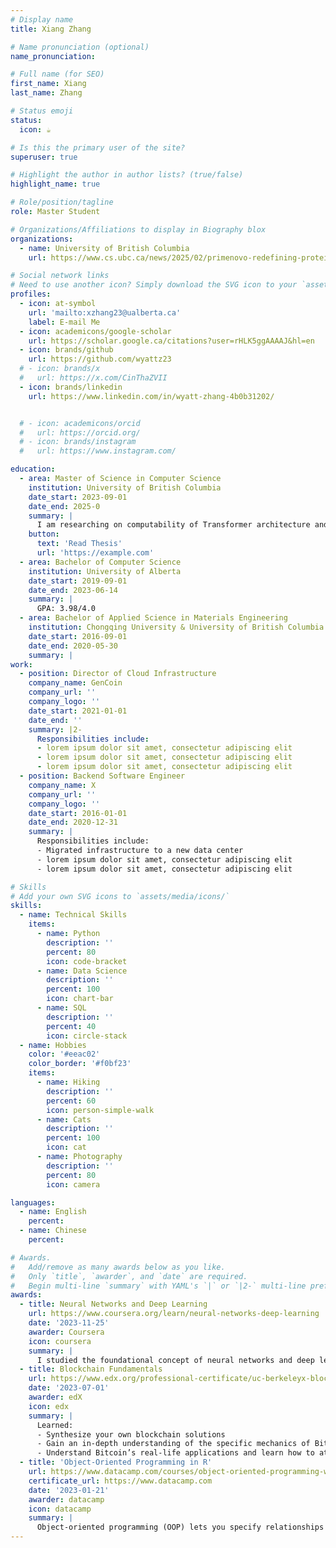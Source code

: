 ```yaml
---
# Display name
title: Xiang Zhang

# Name pronunciation (optional)
name_pronunciation: 

# Full name (for SEO)
first_name: Xiang
last_name: Zhang

# Status emoji
status:
  icon: ☕️

# Is this the primary user of the site?
superuser: true

# Highlight the author in author lists? (true/false)
highlight_name: true

# Role/position/tagline
role: Master Student

# Organizations/Affiliations to display in Biography blox
organizations:
  - name: University of British Columbia
    url: https://www.cs.ubc.ca/news/2025/02/primenovo-redefining-protein-sequencing-revolutionary-precision

# Social network links
# Need to use another icon? Simply download the SVG icon to your `assets/media/icons/` folder.
profiles:
  - icon: at-symbol
    url: 'mailto:xzhang23@ualberta.ca'
    label: E-mail Me
  - icon: academicons/google-scholar
    url: https://scholar.google.ca/citations?user=rHLK5ggAAAAJ&hl=en
  - icon: brands/github
    url: https://github.com/wyattz23
  # - icon: brands/x
  #   url: https://x.com/CinThaZVII
  - icon: brands/linkedin
    url: https://www.linkedin.com/in/wyatt-zhang-4b0b31202/


  # - icon: academicons/orcid
  #   url: https://orcid.org/
  # - icon: brands/instagram
  #   url: https://www.instagram.com/

education:
  - area: Master of Science in Computer Science
    institution: University of British Columbia
    date_start: 2023-09-01
    date_end: 2025-0
    summary: |
      I am researching on computability of Transformer architecture and efficient long context processing with new attention design. 
    button:
      text: 'Read Thesis'
      url: 'https://example.com'
  - area: Bachelor of Computer Science
    institution: University of Alberta
    date_start: 2019-09-01
    date_end: 2023-06-14
    summary: |
      GPA: 3.98/4.0
  - area: Bachelor of Applied Science in Materials Engineering
    institution: Chongqing University & University of British Columbia
    date_start: 2016-09-01
    date_end: 2020-05-30
    summary: |
work:
  - position: Director of Cloud Infrastructure
    company_name: GenCoin
    company_url: ''
    company_logo: ''
    date_start: 2021-01-01
    date_end: ''
    summary: |2-
      Responsibilities include:
      - lorem ipsum dolor sit amet, consectetur adipiscing elit
      - lorem ipsum dolor sit amet, consectetur adipiscing elit
      - lorem ipsum dolor sit amet, consectetur adipiscing elit
  - position: Backend Software Engineer
    company_name: X
    company_url: ''
    company_logo: ''
    date_start: 2016-01-01
    date_end: 2020-12-31
    summary: |
      Responsibilities include:
      - Migrated infrastructure to a new data center
      - lorem ipsum dolor sit amet, consectetur adipiscing elit
      - lorem ipsum dolor sit amet, consectetur adipiscing elit

# Skills
# Add your own SVG icons to `assets/media/icons/`
skills:
  - name: Technical Skills
    items:
      - name: Python
        description: ''
        percent: 80
        icon: code-bracket
      - name: Data Science
        description: ''
        percent: 100
        icon: chart-bar
      - name: SQL
        description: ''
        percent: 40
        icon: circle-stack
  - name: Hobbies
    color: '#eeac02'
    color_border: '#f0bf23'
    items:
      - name: Hiking
        description: ''
        percent: 60
        icon: person-simple-walk
      - name: Cats
        description: ''
        percent: 100
        icon: cat
      - name: Photography
        description: ''
        percent: 80
        icon: camera

languages:
  - name: English
    percent: 
  - name: Chinese
    percent: 

# Awards.
#   Add/remove as many awards below as you like.
#   Only `title`, `awarder`, and `date` are required.
#   Begin multi-line `summary` with YAML's `|` or `|2-` multi-line prefix and indent 2 spaces below.
awards:
  - title: Neural Networks and Deep Learning
    url: https://www.coursera.org/learn/neural-networks-deep-learning
    date: '2023-11-25'
    awarder: Coursera
    icon: coursera
    summary: |
      I studied the foundational concept of neural networks and deep learning. By the end, I was familiar with the significant technological trends driving the rise of deep learning; build, train, and apply fully connected deep neural networks; implement efficient (vectorized) neural networks; identify key parameters in a neural network’s architecture; and apply deep learning to your own applications.
  - title: Blockchain Fundamentals
    url: https://www.edx.org/professional-certificate/uc-berkeleyx-blockchain-fundamentals
    date: '2023-07-01'
    awarder: edX
    icon: edx
    summary: |
      Learned:
      - Synthesize your own blockchain solutions
      - Gain an in-depth understanding of the specific mechanics of Bitcoin
      - Understand Bitcoin’s real-life applications and learn how to attack and destroy Bitcoin, Ethereum, smart contracts and Dapps, and alternatives to Bitcoin’s Proof-of-Work consensus algorithm
  - title: 'Object-Oriented Programming in R'
    url: https://www.datacamp.com/courses/object-oriented-programming-with-s3-and-r6-in-r
    certificate_url: https://www.datacamp.com
    date: '2023-01-21'
    awarder: datacamp
    icon: datacamp
    summary: |
      Object-oriented programming (OOP) lets you specify relationships between functions and the objects that they can act on, helping you manage complexity in your code. This is an intermediate level course, providing an introduction to OOP, using the S3 and R6 systems. S3 is a great day-to-day R programming tool that simplifies some of the functions that you write. R6 is especially useful for industry-specific analyses, working with web APIs, and building GUIs.
---
```


